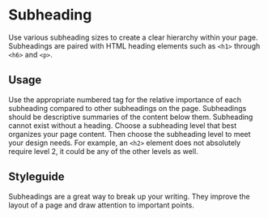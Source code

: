 # Subheading
Use various subheading sizes to create a clear hierarchy within your page. Subheadings are paired with HTML heading elements such as `<h1>` through `<h6>` and `<p>`.

## Usage
Use the appropriate numbered tag for the relative importance of each subheading compared to other subheadings on the page. Subheadings should be descriptive summaries of the content below them. Subheading cannot exist without a heading. Choose a subheading level that best organizes your page content. Then choose the subheading level to meet your design needs. For example, an `<h2>` element does not absolutely require level 2, it could be any of the other levels as well.

## Styleguide
Subheadings are a great way to break up your writing. They improve the layout of a page and draw attention to important points.
